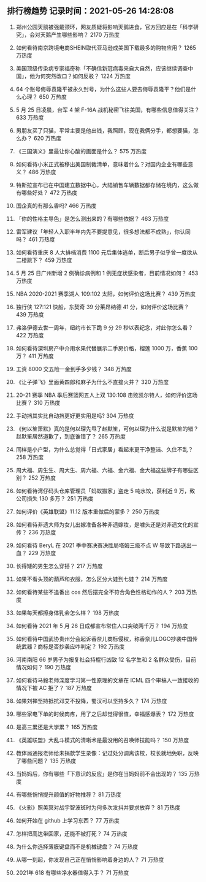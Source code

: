 
## 排行榜趋势 记录时间：2021-05-26 14:28:08
  
  1. 郑州公园天鹅被强戴颈环，网友质疑将影响天鹅进食，官方回应是在「科学研究」，会对天鹅产生哪些影响？ 2170 万热度
    
  2. 如何看待南京跨境电商SHEIN取代亚马逊成美国下载最多的购物应用？ 1265 万热度
    
  3. 美国顶级传染病专家福奇称「不确信新冠病毒来自大自然，应该继续调查中国」，他为何突然改口？如何反驳？ 1224 万热度
    
  4. 64 个账号侮辱袁隆平被永久封号，为什么这些人要去侮辱袁隆平？他们是什么心理？ 650 万热度
    
  5. 5 月 25 日凌晨，台军 4 架 F-16A 战机秘密飞往美国，有哪些信息值得关注？ 633 万热度
    
  6. 男朋友买了只猫，平常主要是他出钱，我照顾，现在我俩分手，都想要猫，怎么办？ 620 万热度
    
  7. 《三国演义》里最让你心酸的画面是什么？ 575 万热度
    
  8. 如何看待小米正式被移出美国制裁清单，意味着什么？对国内企业有哪些意义？ 486 万热度
    
  9. 特斯拉宣布已在中国建立数据中心，大陆销售车辆数据都存储在境内，这么做有哪些好处？ 472 万热度
    
  10. 国企真的有那么香吗? 466 万热度
    
  11. 「你的性格主导色」是怎么测出来的？有哪些依据？ 463 万热度
    
  12. 雷军建议「年轻人入职半年内先不要提意见，很多想法都不成熟」，你认同吗？ 461 万热度
    
  13. 如何看待重庆 8 人大排档消费 1100 元后集体逃单，断后男子似乎曾一度欲从二楼跳下？ 459 万热度
    
  14. 5 月 25 日广州新增 2 例确诊病例和 1 例无症状感染者，目前情况如何？ 453 万热度
    
  15. NBA 2020-2021 赛季湖人 109:102 太阳，如何评价这场比赛？ 439 万热度
    
  16. 独行侠 127:121 快船，东契奇 39 分莱昂纳德 41 分，如何评价这场比赛？ 439 万热度
    
  17. 弗洛伊德去世一周年，纽约市长下跪 9 分 29 秒以表纪念，对此你怎么看？ 422 万热度
    
  18. 如何看待深圳房产中介用水果代替展示二手房价格，榴莲 1000 万，香蕉 100 万？ 411 万热度
    
  19. 工资 8000 交五险一金到手多少钱？ 348 万热度
    
  20. 《让子弹飞》里面黄四郎和麻子为什么不直接火并？ 320 万热度
    
  21. 20-21 赛季 NBA 季后赛篮网五人上双 130:108 击败凯尔特人，如何评价这场比赛？ 310 万热度
    
  22. 手动挡其实比自动挡更好更实用是吗? 304 万热度
    
  23. 《何以笙箫默》真的是何以琛先甩了赵默笙，可何以琛为什么说是默笙的错？赵默笙居然道歉了，到底谁错了？ 265 万热度
    
  24. 同样是小户型，为什么总觉得「日式家居」看起来更干净整洁、久住不乱？ 258 万热度
    
  25. 周大福、周生生、周大生、周六福、六福、金六福、金大福这些牌子有哪些区别？ 252 万热度
    
  26. 如何看待湾仔码头仓库管理员「蚂蚁搬家」盗走 5 吨水饺，获利近 9 万，致公司损失 130 多万？ 251 万热度
    
  27. 如何评价《英雄联盟》11.12 版本重做后的蒙多？ 250 万热度
    
  28. 如何看待非遗大师为女儿出嫁准备各种非遗嫁妆，是噱头还是对非遗文化的宣传？ 236 万热度
    
  29. 如何看待 BeryL 在 2021 季中赛决赛决胜局塔姆三级不点 W 导致下路送出一血？ 229 万热度
    
  30. 长得矮的男生怎么穿搭？ 217 万热度
    
  31. 如果不看头顶的葫芦和衣服，怎么区分大娃到七娃？ 214 万热度
    
  32. 如何看待某些不追番出 cos 然后摆完全不符合角色性格动作的人？ 203 万热度
    
  33. 如果每天都擦身体乳会怎么样？ 198 万热度
    
  34. 如何看待 2021 年 5 月 26 日成都宣布常住人口突破两千万？ 194 万热度
    
  35. 如何看待中国武协贵州分会起诉香奈儿商标侵权，称香奈儿LOGO抄袭中国传统武器？商标是否抄袭应咋判定？ 192 万热度
    
  36. 河南南阳 66 岁男子为报复社会持棍行凶致 12 名学生和 2 名群众受伤，目前情况如何？ 190 万热度
    
  37. 如何看待马毅老师深度学习第一性原理的文章在 ICML 四个审稿人一致接收的情况下被 AC 拒了？ 187 万热度
    
  38. 如果刘禅坚持抵抗邓艾不投降，蜀汉可以坚持多久？ 174 万热度
    
  39. 哪些家电下单的时候肉疼，用了之后却觉得很值，幸福感爆表？ 172 万热度
    
  40. 是高三累还是大学累？ 165 万热度
    
  41. 《英雄联盟》大乱斗模式的清晰术是最没用的召唤师技能吗？ 150 万热度
    
  42. 教体局通报老师给未捐款学生录像：记过处分调离该校，校长就地免职，反映了哪些问题？ 135 万热度
    
  43. 当妈妈后，你有哪些「下意识的反应」是你在当妈妈前不会出现的？ 135 万热度
    
  44. 有哪些悄悄提升颜值的好物推荐？ 81 万热度
    
  45. 《火影》照美冥对战宇智波斑时为何多次发抖并要求放弃？ 81 万热度
    
  46. 如何开始在 github 上学习东西？ 77 万热度
    
  47. 怎样把高达带回家，还能不被打死？ 74 万热度
    
  48. 为什么你选择薄膜键盘而不是机械键盘？ 74 万热度
    
  49. 从哪一刻起，你发现自己正在悄悄影响着身边的人？ 71 万热度
    
  50. 2021年 618 有哪些净水器值得入手？ 71 万热度
    